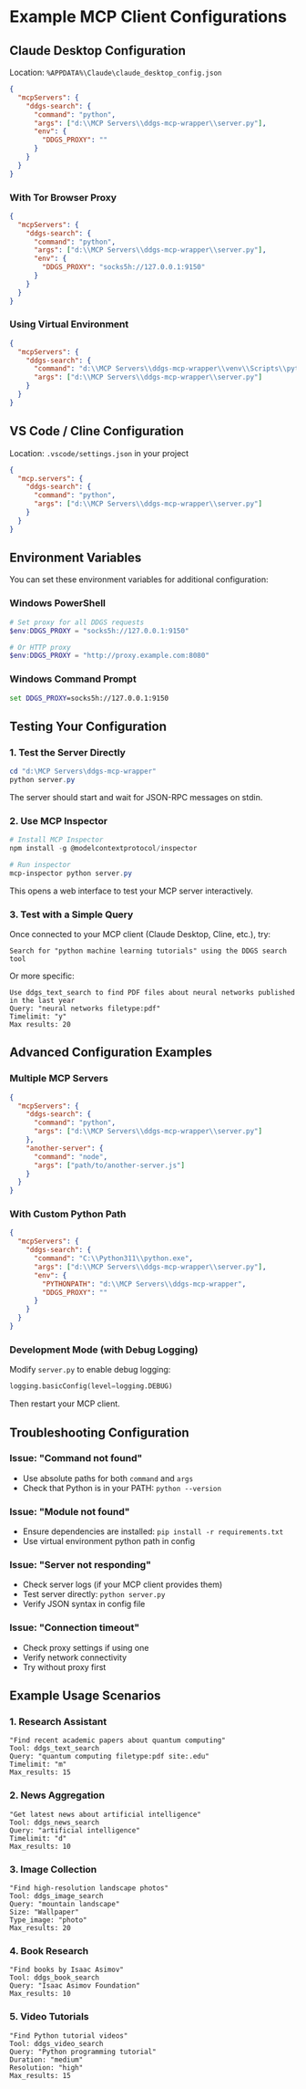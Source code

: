 # Example MCP Client Configurations

## Claude Desktop Configuration

Location: `%APPDATA%\Claude\claude_desktop_config.json`

```json
{
  "mcpServers": {
    "ddgs-search": {
      "command": "python",
      "args": ["d:\\MCP Servers\\ddgs-mcp-wrapper\\server.py"],
      "env": {
        "DDGS_PROXY": ""
      }
    }
  }
}
```

### With Tor Browser Proxy
```json
{
  "mcpServers": {
    "ddgs-search": {
      "command": "python",
      "args": ["d:\\MCP Servers\\ddgs-mcp-wrapper\\server.py"],
      "env": {
        "DDGS_PROXY": "socks5h://127.0.0.1:9150"
      }
    }
  }
}
```

### Using Virtual Environment
```json
{
  "mcpServers": {
    "ddgs-search": {
      "command": "d:\\MCP Servers\\ddgs-mcp-wrapper\\venv\\Scripts\\python.exe",
      "args": ["d:\\MCP Servers\\ddgs-mcp-wrapper\\server.py"]
    }
  }
}
```

## VS Code / Cline Configuration

Location: `.vscode/settings.json` in your project

```json
{
  "mcp.servers": {
    "ddgs-search": {
      "command": "python",
      "args": ["d:\\MCP Servers\\ddgs-mcp-wrapper\\server.py"]
    }
  }
}
```

## Environment Variables

You can set these environment variables for additional configuration:

### Windows PowerShell
```powershell
# Set proxy for all DDGS requests
$env:DDGS_PROXY = "socks5h://127.0.0.1:9150"

# Or HTTP proxy
$env:DDGS_PROXY = "http://proxy.example.com:8080"
```

### Windows Command Prompt
```cmd
set DDGS_PROXY=socks5h://127.0.0.1:9150
```

## Testing Your Configuration

### 1. Test the Server Directly
```powershell
cd "d:\MCP Servers\ddgs-mcp-wrapper"
python server.py
```

The server should start and wait for JSON-RPC messages on stdin.

### 2. Use MCP Inspector
```powershell
# Install MCP Inspector
npm install -g @modelcontextprotocol/inspector

# Run inspector
mcp-inspector python server.py
```

This opens a web interface to test your MCP server interactively.

### 3. Test with a Simple Query

Once connected to your MCP client (Claude Desktop, Cline, etc.), try:

```
Search for "python machine learning tutorials" using the DDGS search tool
```

Or more specific:

```
Use ddgs_text_search to find PDF files about neural networks published in the last year
Query: "neural networks filetype:pdf"
Timelimit: "y"
Max results: 20
```

## Advanced Configuration Examples

### Multiple MCP Servers
```json
{
  "mcpServers": {
    "ddgs-search": {
      "command": "python",
      "args": ["d:\\MCP Servers\\ddgs-mcp-wrapper\\server.py"]
    },
    "another-server": {
      "command": "node",
      "args": ["path/to/another-server.js"]
    }
  }
}
```

### With Custom Python Path
```json
{
  "mcpServers": {
    "ddgs-search": {
      "command": "C:\\Python311\\python.exe",
      "args": ["d:\\MCP Servers\\ddgs-mcp-wrapper\\server.py"],
      "env": {
        "PYTHONPATH": "d:\\MCP Servers\\ddgs-mcp-wrapper",
        "DDGS_PROXY": ""
      }
    }
  }
}
```

### Development Mode (with Debug Logging)
Modify `server.py` to enable debug logging:
```python
logging.basicConfig(level=logging.DEBUG)
```

Then restart your MCP client.

## Troubleshooting Configuration

### Issue: "Command not found"
- Use absolute paths for both `command` and `args`
- Check that Python is in your PATH: `python --version`

### Issue: "Module not found"
- Ensure dependencies are installed: `pip install -r requirements.txt`
- Use virtual environment python path in config

### Issue: "Server not responding"
- Check server logs (if your MCP client provides them)
- Test server directly: `python server.py`
- Verify JSON syntax in config file

### Issue: "Connection timeout"
- Check proxy settings if using one
- Verify network connectivity
- Try without proxy first

## Example Usage Scenarios

### 1. Research Assistant
```
"Find recent academic papers about quantum computing"
Tool: ddgs_text_search
Query: "quantum computing filetype:pdf site:.edu"
Timelimit: "m"
Max_results: 15
```

### 2. News Aggregation
```
"Get latest news about artificial intelligence"
Tool: ddgs_news_search
Query: "artificial intelligence"
Timelimit: "d"
Max_results: 10
```

### 3. Image Collection
```
"Find high-resolution landscape photos"
Tool: ddgs_image_search
Query: "mountain landscape"
Size: "Wallpaper"
Type_image: "photo"
Max_results: 20
```

### 4. Book Research
```
"Find books by Isaac Asimov"
Tool: ddgs_book_search
Query: "Isaac Asimov Foundation"
Max_results: 10
```

### 5. Video Tutorials
```
"Find Python tutorial videos"
Tool: ddgs_video_search
Query: "Python programming tutorial"
Duration: "medium"
Resolution: "high"
Max_results: 15
```
